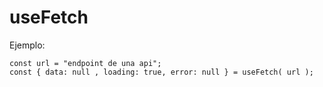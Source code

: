 # useFetch

Ejemplo:

```
const url = "endpoint de una api";
const { data: null , loading: true, error: null } = useFetch( url );
```
